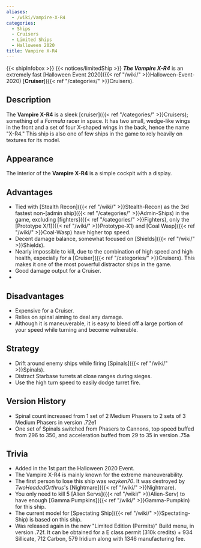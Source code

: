 ```yaml
---
aliases:
  - /wiki/Vampire-X-R4
categories:
  - Ships
  - Cruisers
  - Limited Ships
  - Halloween 2020
title: Vampire X-R4
---
```


{{< shipInfobox >}} {{< notices/limitedShip >}} **_The Vampire X-R4_** is an extremely fast [Halloween Event 2020]({{< ref "/wiki/" >}}Halloween-Event-2020) [**Cruiser**]({{< ref "/categories/" >}}Cruisers).

## Description

The **Vampire X-R4** is a sleek [cruiser]({{< ref "/categories/" >}}Cruisers); something of a _Formula_ racer in space. It has two small, wedge-like wings in the front and a set of four X-shaped wings in the back, hence the name "X-R4." This ship is also one of few ships in the game to rely heavily on textures for its model.

## Appearance

The interior of the **Vampire X-R4** is a simple cockpit with a display.

## Advantages

- Tied with [Stealth Recon]({{< ref "/wiki/" >}}Stealth-Recon) as the 3rd fastest non-[admin ship]({{< ref "/categories/" >}}Admin-Ships) in the game, excluding [fighters]({{< ref "/categories/" >}}Fighters), only the [Prototype X/1]({{< ref "/wiki/" >}}Prototype-X1) and [Coal Wasp]({{< ref "/wiki/" >}}Coal-Wasp) have higher top speed.
- Decent damage balance, somewhat focused on [Shields]({{< ref "/wiki/" >}}Shields).
- Nearly impossible to kill, due to the combination of high speed and high health, especially for a [Cruiser]({{< ref "/categories/" >}}Cruisers). This makes it one of the most powerful distractor ships in the game.
- Good damage output for a Cruiser.
-

## Disadvantages

- Expensive for a Cruiser.
- Relies on spinal aiming to deal any damage.
- Although it is maneuverable, it is easy to bleed off a large portion of your speed while turning and become vulnerable.

## Strategy

- Drift around enemy ships while firing [Spinals]({{< ref "/wiki/" >}}Spinals).
- Distract Starbase turrets at close ranges during sieges.
- Use the high turn speed to easily dodge turret fire.

## Version History

- Spinal count increased from 1 set of 2 Medium Phasers to 2 sets of 3 Medium Phasers in version .72e1
- One set of Spinals switched from Phasers to Cannons, top speed buffed from 296 to 350, and acceleration buffed from 29 to 35 in version .75a

## Trivia

- Added in the 1st part the Halloween 2020 Event.
- The Vampire X-R4 is mainly known for the extreme maneuverability.
- The first person to lose this ship was _wayken70_. It was destroyed by _TwoHeadedOrthrus_'s [Nightmare]({{< ref "/wiki/" >}}Nightmare).
- You only need to kill 5 [Alien Servs]({{< ref "/wiki/" >}}Alien-Serv) to have enough [Gamma Pumpkins]({{< ref "/wiki/" >}}Gamma-Pumpkin) for this ship.
- The current model for [Spectating Ship]({{< ref "/wiki/" >}}Spectating-Ship) is based on this ship.
- Was released again in the new "Limited Edition (Permits)" Build menu, in version .72f. It can be obtained for a E class permit (310k credits) + 934 Sillicate, 712 Carbon, 579 Iridium along with 1346 manufacturing fee.
